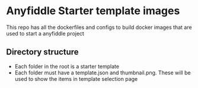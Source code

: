 # Anyfiddle Starter template images
This repo has all the dockerfiles and configs to build docker images that are used to start a anyfiddle project

## Directory structure
- Each folder in the root is a starter template
- Each folder must have a template.json and thumbnail.png. These will be used to show the items in template selection page

